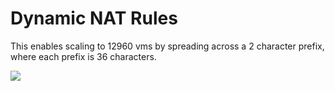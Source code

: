 # Dynamic NAT Rules

This enables scaling to 12960 vms by spreading across a 2 character prefix, where each prefix is 36 characters.

<a href="https://portal.azure.com/#create/Microsoft.Template/uri/https%3A%2F%2Fraw.githubusercontent.com%2Fanhowe%2Fscratch%2Fmaster%2Fstgscaling%2Fazuredeploy.json" target="_blank">
    <img src="http://azuredeploy.net/deploybutton.png"/>
</a>
